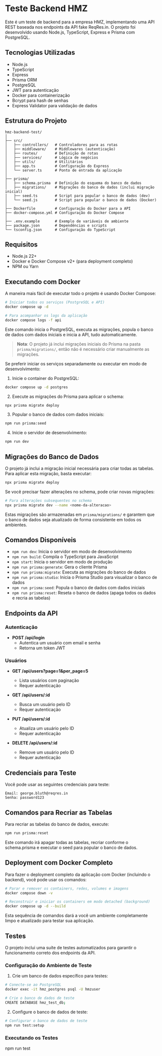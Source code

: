 # Teste Backend HMZ

Este é um teste de backend para a empresa HMZ, implementando uma API REST baseada nos endpoints da API fake ReqRes.in. O projeto foi desenvolvido usando Node.js, TypeScript, Express e Prisma com PostgreSQL.

## Tecnologias Utilizadas

- Node.js
- TypeScript
- Express
- Prisma ORM
- PostgreSQL
- JWT para autenticação
- Docker para containerização
- Bcrypt para hash de senhas
- Express Validator para validação de dados

## Estrutura do Projeto

```
hmz-backend-test/
│
├── src/
│   ├── controllers/   # Controladores para as rotas
│   ├── middleware/    # Middlewares (autenticação)
│   ├── routes/        # Definição de rotas
│   ├── services/      # Lógica de negócios
│   ├── utils/         # Utilitários
│   ├── app.ts         # Configuração do Express
│   └── server.ts      # Ponto de entrada da aplicação
│
├── prisma/
│   ├── schema.prisma  # Definição do esquema do banco de dados
│   ├── migrations/    # Migrações do banco de dados (inclui migração inicial)
│   ├── seed.ts        # Script para popular o banco de dados (dev)
│   └── seed.js        # Script para popular o banco de dados (Docker)
│
├── Dockerfile         # Configuração do Docker para a API
├── docker-compose.yml # Configuração do Docker Compose
│
├── .env.example       # Exemplo de variáveis de ambiente
├── package.json       # Dependências e scripts
└── tsconfig.json      # Configuração do TypeScript
```

## Requisitos

- Node.js 22+
- Docker e Docker Compose v2+ (para deployment completo)
- NPM ou Yarn

## Executando com Docker

A maneira mais fácil de executar todo o projeto é usando Docker Compose:

```bash
# Iniciar todos os serviços (PostgreSQL e API)
docker compose up -d

# Para acompanhar os logs da aplicação
docker compose logs -f api
```

Este comando inicia o PostgreSQL, executa as migrações, popula o banco de dados com dados iniciais e inicia a API, tudo automaticamente.

> **Nota**: O projeto já inclui migrações iniciais do Prisma na pasta `prisma/migrations/`, então não é necessário criar manualmente as migrações.

Se preferir iniciar os serviços separadamente ou executar em modo de desenvolvimento:

1. Inicie o container do PostgreSQL:

```bash
docker compose up -d postgres
```

2. Execute as migrações do Prisma para aplicar o schema:

```bash
npx prisma migrate deploy
```

3. Popular o banco de dados com dados iniciais:

```bash
npm run prisma:seed
```

4. Inicie o servidor de desenvolvimento:

```bash
npm run dev
```

## Migrações do Banco de Dados

O projeto já inclui a migração inicial necessária para criar todas as tabelas. Para aplicar esta migração, basta executar:

```bash
npx prisma migrate deploy
```

Se você precisar fazer alterações no schema, pode criar novas migrações:

```bash
# Para alterações subsequentes no schema
npx prisma migrate dev --name <nome-da-alteracao>
```

Estas migrações são armazenadas em `prisma/migrations/` e garantem que o banco de dados seja atualizado de forma consistente em todos os ambientes.

## Comandos Disponíveis

- `npm run dev`: Inicia o servidor em modo de desenvolvimento
- `npm run build`: Compila o TypeScript para JavaScript
- `npm start`: Inicia o servidor em modo de produção
- `npm run prisma:generate`: Gera o cliente Prisma
- `npm run prisma:migrate`: Executa as migrações do banco de dados
- `npm run prisma:studio`: Inicia o Prisma Studio para visualizar o banco de dados
- `npm run prisma:seed`: Popula o banco de dados com dados iniciais
- `npm run prisma:reset`: Reseta o banco de dados (apaga todos os dados e recria as tabelas)

## Endpoints da API

### Autenticação

- **POST /api/login**
  - Autentica um usuário com email e senha
  - Retorna um token JWT

### Usuários

- **GET /api/users?page=1&per_page=5**
  - Lista usuários com paginação
  - Requer autenticação

- **GET /api/users/:id**
  - Busca um usuário pelo ID
  - Requer autenticação

- **PUT /api/users/:id**
  - Atualiza um usuário pelo ID
  - Requer autenticação

- **DELETE /api/users/:id**
  - Remove um usuário pelo ID
  - Requer autenticação

## Credenciais para Teste

Você pode usar as seguintes credenciais para teste:

```
Email: george.bluth@reqres.in
Senha: password123
```

## Comandos para Recriar as Tabelas

Para recriar as tabelas do banco de dados, execute:

```bash
npm run prisma:reset
```

Este comando irá apagar todas as tabelas, recriar conforme o schema.prisma e executar o seed para popular o banco de dados.

## Deployment com Docker Completo

Para fazer o deployment completo da aplicação com Docker (incluindo o backend), você pode usar os comandos:

```bash
# Parar e remover os containers, redes, volumes e imagens
docker compose down -v

# Reconstruir e iniciar os containers em modo detached (background)
docker compose up -d --build
```

Esta sequência de comandos dará a você um ambiente completamente limpo e atualizado para testar sua aplicação.

## Testes

O projeto inclui uma suíte de testes automatizados para garantir o funcionamento correto dos endpoints da API.

### Configuração do Ambiente de Teste

1. Crie um banco de dados específico para testes:

```bash
# Conecte-se ao PostgreSQL
docker exec -it hmz_postgres psql -U hmzuser

# Crie o banco de dados de teste
CREATE DATABASE hmz_test_db;
```

2. Configure o banco de dados de teste:

```bash
# Configurar o banco de dados de teste
npm run test:setup
```

### Executando os Testes

npm run test

```bash